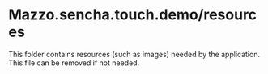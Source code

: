 # Mazzo.sencha.touch.demo/resources

This folder contains resources (such as images) needed by the application. This file can
be removed if not needed.
